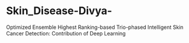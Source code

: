 # Skin_Disease-Divya-
Optimized Ensemble Highest Ranking-based Trio-phased Intelligent Skin Cancer Detection: Contribution of Deep Learning
